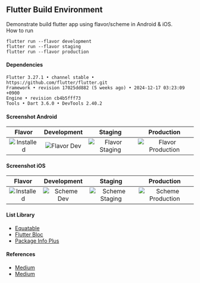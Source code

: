 ## Flutter Build Environment ##

Demonstrate build flutter app using flavor/scheme in Android & iOS.  
How to run
```
flutter run --flavor development
flutter run --flavor staging
flutter run --flavor production
```

#### Dependencies ####
```
Flutter 3.27.1 • channel stable • https://github.com/flutter/flutter.git
Framework • revision 17025dd882 (5 weeks ago) • 2024-12-17 03:23:09 +0900
Engine • revision cb4b5fff73
Tools • Dart 3.6.0 • DevTools 2.40.2
```

#### Screenshot Android ####
| Flavor | Development | Staging | Production |
| :---: | :---: | :---: | :---: |
| ![Installed](https://i.imgur.com/AfNF9Th.png) | ![Flavor Dev](https://i.imgur.com/SQuuKts.png) | ![Flavor Staging](https://i.imgur.com/4XrBMFS.png) | ![Flavor Production](https://i.imgur.com/Ozcliya.png) |

#### Screenshot iOS ####
|     Flavor     | Development | Staging | Production |
| :---: | :---: | :---: | :---: |
| ![Installed](https://i.imgur.com/GJD6CVb.png) | ![Scheme Dev](https://i.imgur.com/3L8rk84.png) | ![Scheme Staging](https://i.imgur.com/GdeLxLt.png) | ![Scheme Production](https://i.imgur.com/9OrrM1f.png) |

#### List Library ####
- [Equatable](https://pub.dev/packages/equatable)
- [Flutter Bloc](https://pub.dev/packages/flutter_bloc)
- [Package Info Plus](https://pub.dev/packages/package_info_plus)

#### References ####
- [Medium](https://medium.com/@animeshjain/build-flavors-in-flutter-android-and-ios-with-different-firebase-projects-per-flavor-27c5c5dac10b)
- [Medium](https://medium.com/flutter-community/flutter-ready-to-go-e59873f9d7de)
